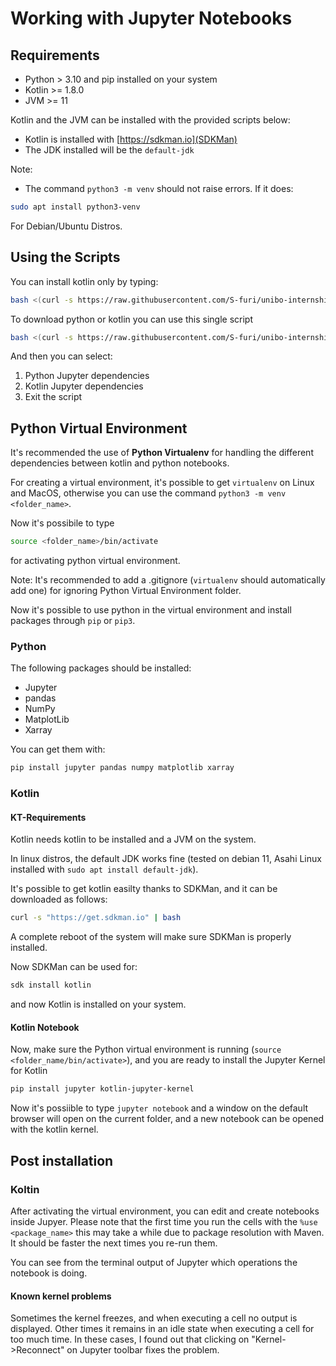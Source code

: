 # Working with Jupyter Notebooks

## Requirements
- Python > 3.10 and pip installed on your system
- Kotlin >= 1.8.0
- JVM >= 11

Kotlin and the JVM can be installed with  the provided scripts below:
- Kotlin is installed with [https://sdkman.io](SDKMan)
- The JDK installed will be the `default-jdk`

Note:
- The command `python3 -m venv` should not raise errors. If it does:
```bash
sudo apt install python3-venv
```
For Debian/Ubuntu Distros.

## Using the Scripts
You can install kotlin only by typing:
```bash
bash <(curl -s https://raw.githubusercontent.com/S-furi/unibo-internship/main/install_kotlin_notebook.sh)
```

To download python or kotlin you can use this single script
```bash
bash <(curl -s https://raw.githubusercontent.com/S-furi/unibo-internship/main/interactive_install.sh)
```
And then you can select:
1. Python Jupyter dependencies
2. Kotlin Jupyter dependencies
3. Exit the script

## Python Virtual Environment
It's recommended the use of **Python Virtualenv** for handling
the different dependencies between kotlin and python notebooks.

For creating a virtual environment, it's possible to get
`virtualenv` on Linux and MacOS, otherwise you can use
the command `python3 -m venv <folder_name>`.

Now it's possibile to type
```bash
source <folder_name>/bin/activate
```
for activating python virtual environment.

Note: It's recommended to add a .gitignore (`virtualenv` should
automatically add one) for ignoring Python Virtual Environment
folder.

Now it's possible to use python in the virtual environment and 
install packages through `pip` or `pip3`. 

### Python
The following packages should be installed:
- Jupyter
- pandas
- NumPy
- MatplotLib
- Xarray

You can get them with:
```bash
pip install jupyter pandas numpy matplotlib xarray
```

### Kotlin
#### KT-Requirements
Kotlin needs kotlin to be installed and a JVM on the system.

In linux distros, the default JDK works fine 
(tested on debian 11, Asahi Linux installed with 
`sudo apt install default-jdk`).

It's possible to get kotlin easilty thanks to SDKMan,
and it can be downloaded as follows:

```bash
curl -s "https://get.sdkman.io" | bash
```

A complete reboot of the system will make sure SDKMan is 
properly installed.

Now SDKMan can be used for:
```bash
sdk install kotlin
```

and now Kotlin is installed on your system.

#### Kotlin Notebook
Now, make sure the Python virtual environment is running 
(`source <folder_name/bin/activate>`), and you are ready
to install the Jupyter Kernel for Kotlin

```bash
pip install jupyter kotlin-jupyter-kernel
```

Now it's possiible to type `jupyter notebook` and a 
window on the default browser will open on the current
folder, and a new notebook can be opened with the 
kotlin kernel.

## Post installation
### Koltin
After activating the virtual environment, you can edit and create notebooks
inside Jupyer.
Please note that the first time you run the cells with the `%use
<package_name>` this may take a while due to package resolution with Maven. It
should be faster the next times you re-run them.

You can see from the terminal output of Jupyter which operations the notebook
is doing.

#### Known kernel problems
Sometimes the kernel freezes, and when executing a cell no output is displayed.
Other times it remains in an idle state when executing a cell for too much
time. In these cases, I found out that clicking on "Kernel->Reconnect" on
Jupyter toolbar fixes the problem.

